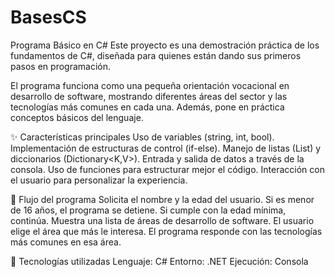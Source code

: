 # BasesCS

Programa Básico en C#
Este proyecto es una demostración práctica de los fundamentos de C#, diseñada para quienes están dando sus primeros pasos en programación.

El programa funciona como una pequeña orientación vocacional en desarrollo de software, mostrando diferentes áreas del sector y las tecnologías más comunes en cada una. Además, pone en práctica conceptos básicos del lenguaje.

✨ Características principales
Uso de variables (string, int, bool).
Implementación de estructuras de control (if-else).
Manejo de listas (List<T>) y diccionarios (Dictionary<K,V>).
Entrada y salida de datos a través de la consola.
Uso de funciones para estructurar mejor el código.
Interacción con el usuario para personalizar la experiencia.

🚀 Flujo del programa
Solicita el nombre y la edad del usuario.
Si es menor de 16 años, el programa se detiene.
Si cumple con la edad mínima, continúa.
Muestra una lista de áreas de desarrollo de software.
El usuario elige el área que más le interesa.
El programa responde con las tecnologías más comunes en esa área.

🔧 Tecnologías utilizadas
Lenguaje: C#
Entorno: .NET
Ejecución: Consola
